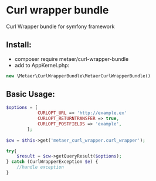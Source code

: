 Curl wrapper bundle
===
Curl Wrapper bundle for symfony framework

Install:
---
* composer require metaer/curl-wrapper-bundle
* add to AppKernel.php:
``` php 
new \Metaer\CurlWrapperBundle\MetaerCurlWrapperBundle()
```


Basic Usage:
---
``` php
$options = [
            CURLOPT_URL => 'http://example.ex'
            CURLOPT_RETURNTRANSFER => true,
            CURLOPT_POSTFIELDS => 'example',
        ];
        
$cw = $this->get('metaer_curl_wrapper.curl_wrapper');

try{
    $result = $cw->getQueryResult($options);
} catch (CurlWrapperException $e) {
    //handle exception
}
```